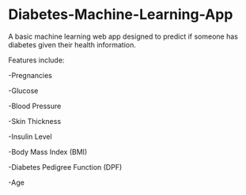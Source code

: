 # Diabetes-Machine-Learning-App

A basic machine learning web app designed to predict if someone has diabetes 
given their health information.

Features include:

-Pregnancies

-Glucose

-Blood Pressure

-Skin Thickness

-Insulin Level

-Body Mass Index (BMI)

-Diabetes Pedigree Function (DPF)

-Age
